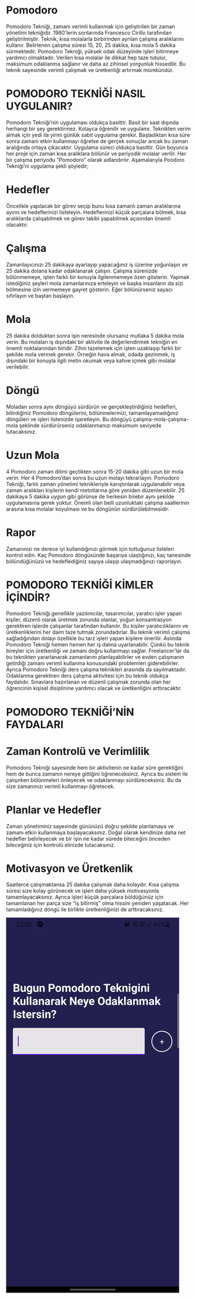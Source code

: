 # Pomodoro

Pomodoro Tekniği, zamanı verimli kullanmak için geliştirilen bir zaman yönetimi tekniğidir. 1980'lerin sonlarında Francesco Cirillo tarafından geliştirilmiştir. Teknik, kısa molalarla birbirinden ayrılan çalışma aralıklarını kullanır. Belirlenen çalışma süresi 15, 20, 25 dakika, kısa mola 5 dakika sürmektedir.
Pomodoro Tekniği, yüksek odak düzeyinde işleri bitirmeye yardımcı olmaktadır. Verilen kısa molalar ile dikkat hep taze tutulur, maksimum odaklanma sağlanır ve daha az zihinsel yorgunluk hissedilir. Bu teknik sayesinde verimli çalışmak ve üretkenliği artırmak mümkündür.


# POMODORO TEKNİĞİ NASIL UYGULANIR?
Pomodoro Tekniği’nin uygulaması oldukça basittir. Basit bir saat dışında herhangi bir şey gerektirmez. Kolayca öğrenilir ve uygulanır. Teknikten verim almak için yedi ila yirmi günlük sabit uygulama gerekir. Başladıktan kısa süre sonra zamanı etkin kullanmayı öğretse de gerçek sonuçlar ancak bu zaman aralığında ortaya çıkacaktır. Uygulama süreci oldukça basittir. Gün boyunca her proje için zaman kısa aralıklara bölünür ve periyodik molalar verilir. Her bir çalışma periyodu “Pomodoro” olarak adlandırılır. Aşamalarıyla Poodoro Tekniği’ni uygulama şekli şöyledir;

# Hedefler
Öncelikle yapılacak bir görev seçip bunu kısa zamanlı zaman aralıklarına ayırın ve hedeflerinizi listeleyin. Hedeflerinizi küçük parçalara bölmek, kısa aralıklarda çalışabilmek ve görev takibi yapabilmek açısından önemli olacaktır.

# Çalışma
Zamanlayıcınızı 25 dakikaya ayarlayıp yapacağınız iş üzerine yoğunlaşın ve 25 dakika dolana kadar odaklanarak çalışın. Çalışma sürenizde bölünmemeye, işten farklı bir konuyla ilgilenmemeye özen gösterin. Yapmak istediğiniz şeyleri mola zamanlarınıza erteleyin ve başka insanların da sizi bölmesine izin vermemeye gayret gösterin.
Eğer bölünürseniz sayacı sıfırlayın ve baştan başlayın.

# Mola
25 dakika dolduktan sonra işin neresinde olursanız mutlaka 5 dakika mola verin. Bu molaları iş dışındaki bir aktivite ile değerlendirmek tekniğin en önemli noktalarından biridir. Zihni tazelemek için işten uzaklaşıp farklı bir şekilde mola vermek gerekir. Örneğin hava almak, odada gezinmek, iş dışındaki bir konuyla ilgili metin okumak veya kahve içmek gibi molalar verilebilir.

# Döngü
Moladan sonra aynı döngüyü sürdürün ve gerçekleştirdiğiniz hedefleri, bitirdiğiniz Pomodoro döngülerini, bölünmelerinizi, tamamlayamadığınız döngüleri ve işleri listenizde işaretleyin. Bu döngüyü çalışma-mola-çalışma-mola şeklinde sürdürürseniz odaklanmanızı maksimum seviyede tutacaksınız.

# Uzun Mola
4 Pomodoro zaman dilimi geçtikten sonra 15-20 dakika gibi uzun bir mola verin. Her 4 Pomodoro’dan sonra bu uzun molayı tekrarlayın. Pomodoro Tekniği, farklı zaman yönetimi teknikleriyle karıştırılarak uygulanabilir veya zaman aralıkları kişilerin kendi metotlarına göre yeniden düzenlenebilir. 25 dakikaya 5 dakika uygun gibi görünse de herkesin birebir aynı şekilde uygulamasına gerek yoktur. Önemli olan belli uzunluktaki çalışma saatlerinin arasına kısa molalar koyulması ve bu döngünün sürdürülebilmesidir.

# Rapor
Zamanınızı ne derece iyi kullandığınızı görmek için tuttuğunuz listeleri kontrol edin. Kaç Pomodoro döngüsünde başarıya ulaştığınızı, kaç tanesinde bölündüğünüzü ve hedeflediğiniz sayıya ulaşıp ulaşmadığınızı raporlayın.


# POMODORO TEKNİĞİ KİMLER İÇİNDİR?
Pomodoro Tekniği genellikle yazılımcılar, tasarımcılar, yaratıcı işler yapan kişiler, düzenli olarak üretmek zorunda olanlar, yoğun konsantrasyon gerektiren işlerde çalışanlar tarafından kullanılır. Bu kişiler yaratıcılıklarını ve üretkenliklerini her daim taze tutmak zorundadırlar. Bu teknik verimli çalışma sağladığından dolayı özellikle bu tarz işleri yapan kişilere önerilir. Aslında Pomodoro Tekniği hemen hemen her iş dalına uyarlanabilir. Çünkü bu teknik bireyler için üretkenliği ve zamanı doğru kullanmayı sağlar. Freelancer’lar da bu teknikten yararlanarak zamanlarını planlayabilirler ve evden çalışmanın getirdiği zamanı verimli kullanma konusundaki problemleri giderebilirler.
Ayrıca Pomodoro Tekniği ders çalışma teknikleri arasında da sayılmaktadır. Odaklanma gerektiren ders çalışma aktivitesi için bu teknik oldukça faydalıdır. Sınavlara hazırlanan ve düzenli çalışmak zorunda olan her öğrencinin kişisel disiplinine yardımcı olacak ve üretkenliğini arttıracaktır.


# POMODORO TEKNİĞİ’NİN FAYDALARI
# Zaman Kontrolü ve Verimlilik
Pomodoro Tekniği sayesinde hem bir aktivitenin ne kadar süre gerektiğini hem de bunca zamanın nereye gittiğini öğreneceksiniz. Ayrıca bu sistem ile çalışırken bölünmeleri önleyecek ve odaklanmayı sürdüreceksiniz. Bu da size zamanınızı verimli kullanmayı öğretecek.

# Planlar ve Hedefler
Zaman yönetiminiz sayesinde gününüzü doğru şekilde planlamaya ve zamanı etkin kullanmaya başlayacaksınız. Doğal olarak kendinize daha net hedefler belirleyecek ve bir işin ne kadar sürede biteceğini önceden bileceğiniz için kontrolü elinizde tutacaksınız.

# Motivasyon ve Üretkenlik
Saatlerce çalışmaktansa 25 dakika çalışmak daha kolaydır. Kısa çalışma süresi size kolay görünecek ve işleri daha yüksek motivasyonla tamamlayacaksınız. Ayrıca işleri küçük parçalara böldüğünüz için tamamlanan her parça size “iş bitirmiş” olma hissini yeniden yaşatacak. Her tamamladığınız döngü ile birlikte üretkenliğinizi de arttıracaksınız.

![myfile](https://github.com/uf-code/pomodoro-teknigi/blob/master/piccies/pomodoro.gif)
